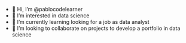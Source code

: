 - 👋 Hi, I’m @pablocodelearner
- 👀 I’m interested in data science
- 🌱 I’m currently learning looking for a job as data analyst
- 💞️ I’m looking to collaborate on projects to develop a portfolio in data science

<!---
pablocodelearner/pablocodelearner is a ✨ special ✨ repository because its `README.md` (this file) appears on your GitHub profile.
You can click the Preview link to take a look at your changes.
--->
